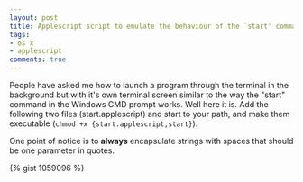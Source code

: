 ```yaml
--- 
layout: post
title: Applescript script to emulate the behaviour of the `start' command in the windows CMD prompt
tags: 
- os x
- applescript
comments: true
---
```

People have asked me how to launch a program through the terminal in the
background but with it's own terminal screen similar to the way the "start"
command in the Windows CMD prompt works. Well here it is. Add the following two
files (start.applescript) and start to your path, and make them executable
(`chmod +x {start.applescript,start}`).

One point of notice is to <strong>always</strong> encapsulate strings with
spaces that should be one parameter in quotes.

{% gist 1059096 %}